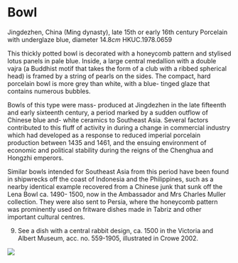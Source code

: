 # Bowl  

Jingdezhen, China (Ming dynasty), late 15th or early 16th century Porcelain with underglaze blue, diameter  $14.8cm$  HKUC.1978.0659  

This thickly potted bowl is decorated with a honeycomb pattern and stylised lotus panels in pale blue. Inside, a large central medallion with a double vajra (a Buddhist motif that takes the form of a club with a ribbed spherical head) is framed by a string of pearls on the sides. The compact, hard porcelain bowl is more grey than white, with a blue- tinged glaze that contains numerous bubbles.  

Bowls of this type were mass- produced at Jingdezhen in the late fifteenth and early sixteenth century, a period marked by a sudden outflow of Chinese blue and- white ceramics to Southeast Asia. Several factors contributed to this fluff of activity in during a change in commercial industry which had developed as a response to reduced imperial porcelain production between 1435 and 1461, and the ensuing environment of economic and political stability during the reigns of the Chenghua and Hongzhi emperors.  

Similar bowls intended for Southeast Asia from this period have been found in shipwrecks off the coast of Indonesia and the Philippines, such as a nearby identical example recovered from a Chinese junk that sunk off the Lena Bowl ca. 1490- 1500, now in the Ambassador and Mrs Charles Muller collection. They were also sent to Persia, where the honeycomb pattern was prominently used on fritware dishes made in Tabriz and other important cultural centres.

9. See a dish with a central rabbit design, ca. 1500 in the Victoria and Albert Museum, acc. no. 559-1905, illustrated in Crowe 2002.  

![](https://cdn-mineru.openxlab.org.cn/result/2025-07-27/26ec8c02-599c-4b79-9876-e092d6287e02/776041a3dcb61fc7b887c3bbce238db7d1922d94d4ab5aaf4a9244c597dd8e2d.jpg)